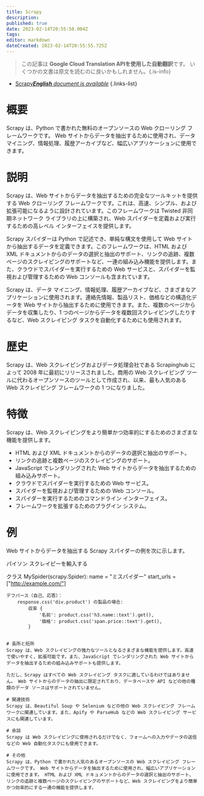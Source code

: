 ```yaml
---
title: Scrapy
description: 
published: true
date: 2023-02-14T20:55:58.004Z
tags: 
editor: markdown
dateCreated: 2023-02-14T20:55:55.725Z
---
```


> この記事は **Google Cloud Translation APIを使用した自動翻訳**です。
いくつかの文書は原文を読むのに良いかもしれません。{.is-info}



- [Scrapy***English** document is available*](/en/Knowledge-base/Dictionary/scrapy)
{.links-list}


# 概要
Scrapy は、Python で書かれた無料のオープンソースの Web クローリング フレームワークです。 Web サイトからデータを抽出するために使用され、データ マイニング、情報処理、履歴アーカイブなど、幅広いアプリケーションに使用できます。

# 説明
Scrapy は、Web サイトからデータを抽出するための完全なツールキットを提供する Web クローリング フレームワークです。これは、高速、シンプル、および拡張可能になるように設計されています。このフレームワークは Twisted 非同期ネットワーク ライブラリの上に構築され、Web スパイダーを定義および実行するための高レベル インターフェイスを提供します。

Scrapy スパイダーは Python で記述でき、単純な構文を使用して Web サイトから抽出するデータを定義できます。このフレームワークは、HTML および XML ドキュメントからのデータの選択と抽出のサポート、リンクの追跡、複数ページのスクレイピングのサポートなど、一連の組み込み機能を提供します。また、クラウドでスパイダーを実行するための Web サービスと、スパイダーを監視および管理するための Web コンソールも含まれています。

Scrapy は、データ マイニング、情報処理、履歴アーカイブなど、さまざまなアプリケーションに使用されます。連絡先情報、製品リスト、価格などの構造化データを Web サイトから抽出するために使用できます。また、複数のページからデータを収集したり、1 つのページからデータを複数回スクレイピングしたりするなど、Web スクレイピング タスクを自動化するためにも使用されます。

# 歴史
Scrapy は、Web スクレイピングおよびデータ処理会社である Scrapinghub によって 2008 年に最初にリリースされました。商用の Web スクレイピング ツールに代わるオープンソースのツールとして作成され、以来、最も人気のある Web スクレイピング フレームワークの 1 つになりました。

# 特徴
Scrapy は、Web スクレイピングをより簡単かつ効率的にするためのさまざまな機能を提供します。

- HTML および XML ドキュメントからのデータの選択と抽出のサポート。
- リンクの追跡と複数ページのスクレイピングのサポート。
- JavaScript でレンダリングされた Web サイトからデータを抽出するための組み込みサポート。
- クラウドでスパイダーを実行するための Web サービス。
- スパイダーを監視および管理するための Web コンソール。
- スパイダーを実行するためのコマンドライン インターフェイス。
- フレームワークを拡張するためのプラグイン システム。

# 例
Web サイトからデータを抽出する Scrapy スパイダーの例を次に示します。

パイソン
スクレイピーを輸入する

クラス MySpider(scrapy.Spider):
    name = "ミスパイダー"
    start_urls = ["http://example.com/"]
    
    デフパース（自己、応答）：
        response.css('div.product') の製品の場合:
            収率 {
                '名前': product.css('h3.name::text').get(),
                '価格': product.css('span.price::text').get(),
            }
```

# 長所と短所
Scrapy は、Web スクレイピングの強力なツールとなるさまざまな機能を提供します。高速で使いやすく、拡張可能です。また、JavaScript でレンダリングされた Web サイトからデータを抽出するための組み込みサポートも提供します。

ただし、Scrapy はすべての Web スクレイピング タスクに適しているわけではありません。 Web サイトからのデータの抽出に限定されており、データベースや API などの他の種類のデータ ソースはサポートされていません。

# 関連技術
Scrapy は、Beautiful Soup や Selenium などの他の Web スクレイピング フレームワークに関連しています。また、Apify や ParseHub などの Web スクレイピング サービスにも関連しています。

# 余談
Scrapy は Web スクレイピングに使用されるだけでなく、フォームへの入力やデータの送信などの Web 自動化タスクにも使用できます。

# その他
Scrapy は、Python で書かれた人気のあるオープンソースの Web スクレイピング フレームワークです。 Web サイトからデータを抽出するために使用され、幅広いアプリケーションに使用できます。 HTML および XML ドキュメントからのデータの選択と抽出のサポート、リンクの追跡と複数ページのスクレイピングのサポートなど、Web スクレイピングをより簡単かつ効率的にする一連の機能を提供します。